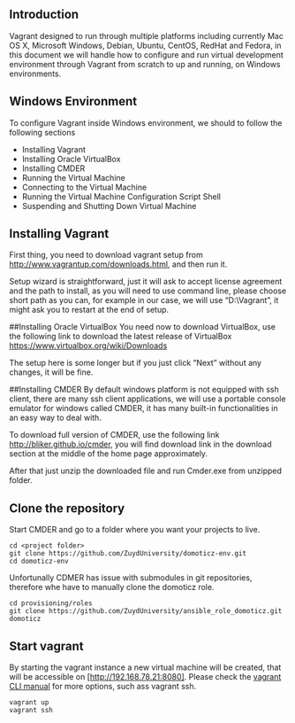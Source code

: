 ## Introduction
Vagrant designed to run through multiple platforms including currently Mac OS X, Microsoft Windows, Debian, Ubuntu, CentOS, RedHat and Fedora, in this document we will handle how to configure and run virtual development environment through Vagrant from scratch to up and running, on Windows environments.

## Windows Environment
To configure Vagrant inside Windows environment, we should to follow the following sections

* Installing Vagrant
* Installing Oracle VirtualBox
* Installing CMDER
* Running the Virtual Machine
* Connecting to the Virtual Machine
* Running the Virtual Machine Configuration Script Shell
* Suspending and Shutting Down Virtual Machine

## Installing Vagrant
First thing, you need to download vagrant setup from http://www.vagrantup.com/downloads.html, and then run it.

Setup wizard is straightforward, just it will ask to accept license agreement and the path to install, as you will need to use command line, please choose short path as you can, for example in our case, we will use “D:\Vagrant”, it might ask you to restart at the end of setup.

##Installing Oracle VirtualBox
You need now to download VirtualBox, use the following link to download the latest release of VirtualBox https://www.virtualbox.org/wiki/Downloads

The setup here is some longer but if you just click “Next” without any changes, it will be fine.

##Installing CMDER
By default windows platform is not equipped with ssh client, there are many ssh client applications, we will use a portable console emulator for windows called CMDER, it has many built-in functionalities in an easy way to deal with.

To download full version of CMDER, use the following link http://bliker.github.io/cmder, you will find download link in the download section at the middle of the home page approximately.

After that just unzip the downloaded file and run Cmder.exe from unzipped folder.

## Clone the repository
Start CMDER and go to a folder where you want your projects to live.

```
cd <project folder>
git clone https://github.com/ZuydUniversity/domoticz-env.git
cd domoticz-env
```

Unfortunally CDMER has issue with submodules in git repositories, therefore whe have to manually clone the domoticz role.

```
cd provisioning/roles
git clone https://github.com/ZuydUniversity/ansible_role_domoticz.git domoticz
```

## Start vagrant
By starting the vagrant instance a new virtual machine will be created, that will be accessible on [http://192.168.78.21:8080].
Please check the [vagrant CLI manual](https://www.vagrantup.com/docs/cli/) for more options, such ass vagrant ssh.

```
vagrant up
vagrant ssh
```
